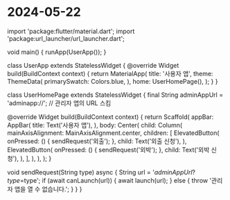 # 2024-05-22


import 'package:flutter/material.dart';
import 'package:url_launcher/url_launcher.dart';

void main() {
  runApp(UserApp());
}

class UserApp extends StatelessWidget {
  @override
  Widget build(BuildContext context) {
    return MaterialApp(
      title: '사용자 앱',
      theme: ThemeData(
        primarySwatch: Colors.blue,
      ),
      home: UserHomePage(),
    );
  }
}

class UserHomePage extends StatelessWidget {
  final String adminAppUrl = 'adminapp://'; // 관리자 앱의 URL 스킴

  @override
  Widget build(BuildContext context) {
    return Scaffold(
      appBar: AppBar(
        title: Text('사용자 앱'),
      ),
      body: Center(
        child: Column(
          mainAxisAlignment: MainAxisAlignment.center,
          children: <Widget>[
            ElevatedButton(
              onPressed: () {
                sendRequest('외출');
              },
              child: Text('외출 신청'),
            ),
            ElevatedButton(
              onPressed: () {
                sendRequest('외박');
              },
              child: Text('외박 신청'),
            ),
          ],
        ),
      ),
    );
  }

  void sendRequest(String type) async {
    String url = '$adminAppUrl?type=$type';
    if (await canLaunch(url)) {
      await launch(url);
    } else {
      throw '관리자 앱을 열 수 없습니다.';
    }
  }
}
